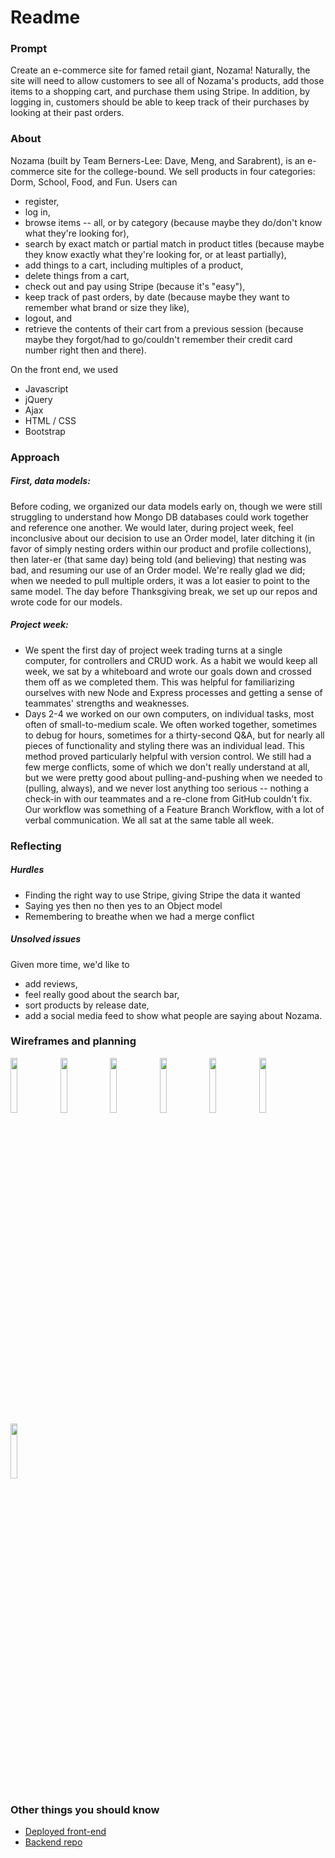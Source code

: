 # Readme

### Prompt

Create an e-commerce site for famed retail giant, Nozama! Naturally, the site will need to allow customers to see all of Nozama's products, add those items to a shopping cart, and purchase them using Stripe. In addition, by logging in, customers should be able to keep track of their purchases by looking at their past orders.

### About

Nozama (built by Team Berners-Lee: Dave, Meng, and Sarabrent), is an e-commerce site for the college-bound. We sell products in four categories: Dorm, School, Food, and Fun. Users can
- register,
- log in,
- browse items -- all, or by category (because maybe they do/don't know what they're looking for),
- search by exact match or partial match in product titles (because maybe they know exactly what they're looking for, or at least partially),
- add things to a cart, including multiples of a product,
- delete things from a cart,
- check out and pay using Stripe (because it's "easy"),
- keep track of past orders, by date (because maybe they want to remember what brand or size they like),
- logout, and
- retrieve the contents of their cart from a previous session (because maybe they forgot/had to go/couldn't remember their credit card number right then and there).

On the front end, we used

- Javascript
- jQuery
- Ajax
- HTML / CSS
- Bootstrap

### Approach

##### First, data models: 

Before coding, we organized our data models early on, though we were still struggling to understand how Mongo DB databases could work together and reference one another. We would later, during project week, feel inconclusive about our decision to use an Order model, later ditching it (in favor of simply nesting orders within our product and profile collections), then later-er (that same day) being told (and believing) that nesting was bad, and resuming our use of an Order model. We're really glad we did; when we needed to pull multiple orders, it was a lot easier to point to the same model. The day before Thanksgiving break, we set up our repos and wrote code for our models. 

##### Project week:
- We spent the first day of project week trading turns at a single computer, for controllers and CRUD work. As a habit we would keep all week, we sat by a whiteboard and wrote our goals down and crossed them off as we completed them. This was helpful for familiarizing ourselves with new Node and Express processes and getting a sense of teammates' strengths and weaknesses. 
- Days 2-4 we worked on our own computers, on individual tasks, most often of small-to-medium scale. We often worked together, sometimes to debug for hours, sometimes for a thirty-second Q&A, but for nearly all pieces of functionality and styling there was an individual lead. This method proved particularly helpful with version control. We still had a few merge conflicts, some of which we don't really understand at all, but we were pretty good about pulling-and-pushing when we needed to (pulling, always), and we never lost anything too serious -- nothing a check-in with our teammates and a re-clone from GitHub couldn't fix. Our workflow was something of a Feature Branch Workflow, with a lot of verbal communication. We all sat at the same table all week. 

### Reflecting
##### Hurdles
- Finding the right way to use Stripe, giving Stripe the data it wanted 
- Saying yes then no then yes to an Object model
- Remembering to breathe when we had a merge conflict

##### Unsolved issues

Given more time, we'd like to 
- add reviews, 
- feel really good about the search bar,
- sort products by release date,
- add a social media feed to show what people are saying about Nozama.

### Wireframes and planning

<img src="https://cloud.githubusercontent.com/assets/14168220/11591868/09ec8990-9a69-11e5-833f-36d1bf9ad7cf.jpg" width="15%"></img> <img src="https://cloud.githubusercontent.com/assets/14168220/11591869/0bf709ae-9a69-11e5-8f05-27e1fb079765.jpg" width="15%"></img> <img src="https://cloud.githubusercontent.com/assets/14168220/11591870/0d22a46e-9a69-11e5-9005-deb30e803d91.jpg" width="15%"></img> <img src="https://cloud.githubusercontent.com/assets/14168220/11591871/0e40df64-9a69-11e5-916b-7a0b8183f245.jpg" width="15%"></img> <img src="https://cloud.githubusercontent.com/assets/14168220/11591873/0fcd8efe-9a69-11e5-98fe-755723b97736.jpg" width="15%"></img> <img src="https://cloud.githubusercontent.com/assets/14168220/11591876/11ab4c98-9a69-11e5-8cad-267682cb1a44.jpg" width="15%"></img> <img src="https://cloud.githubusercontent.com/assets/14168220/11591885/1cfa0a4e-9a69-11e5-8e5b-60b059795a05.jpg" width="15%"></img> 

### Other things you should know
* [Deployed front-end] 
* [Backend repo] 

[Backend repo]: <https://github.com/Berners-Lee/project3_back-end>
[Deployed front-end]: <http://berners-lee.github.io/project3_front-end/>
